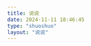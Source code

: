 ```yaml
---
title: 说说
date: 2024-11-11 18:46:45
type: "shuoshuo"
layout: "说说"
---
```


<!-- 引用 artitalk -->
<script type="text/javascript" src="https://unpkg.com/artitalk"></script>
<!-- 存放说说的容器 -->
<div id="artitalk_main"></div>
<script>
new Artitalk({
    serverURL: 'https://shuoshuo.emb42.com',
    pageSize: '10',
    appId: '0ncwpqDQfnXEUixacsBh79o8-gzGzoHsz', // Your LeanCloud appId
    appKey: 'P8x7y3C5mV5ClE6JpgmtwvHR' // Your LeanCloud appKey
})
</script>